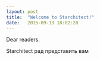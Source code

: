 ```yaml
---
layout: post
title:  "Welcome to Starchitect!"
date:   2015-09-13 18:02:20
---
```


Dear readers.

Starchitect рад представить вам 